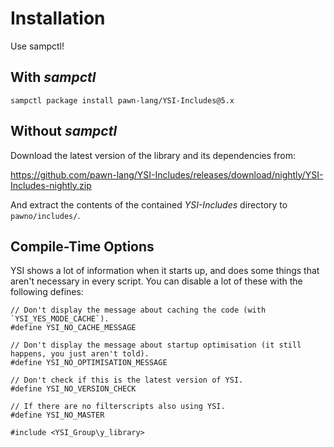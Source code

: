 # Installation

Use sampctl!

## With *sampctl*

```
sampctl package install pawn-lang/YSI-Includes@5.x
```

## Without *sampctl*

Download the latest version of the library and its dependencies from:

https://github.com/pawn-lang/YSI-Includes/releases/download/nightly/YSI-Includes-nightly.zip

And extract the contents of the contained *YSI-Includes* directory to `pawno/includes/`.

## Compile-Time Options

YSI shows a lot of information when it starts up, and does some things that aren't necessary in
every script.  You can disable a lot of these with the following defines:

```pawn
// Don't display the message about caching the code (with `YSI_YES_MODE_CACHE`).
#define YSI_NO_CACHE_MESSAGE

// Don't display the message about startup optimisation (it still happens, you just aren't told).
#define YSI_NO_OPTIMISATION_MESSAGE

// Don't check if this is the latest version of YSI.
#define YSI_NO_VERSION_CHECK

// If there are no filterscripts also using YSI.
#define YSI_NO_MASTER

#include <YSI_Group\y_library>
```

